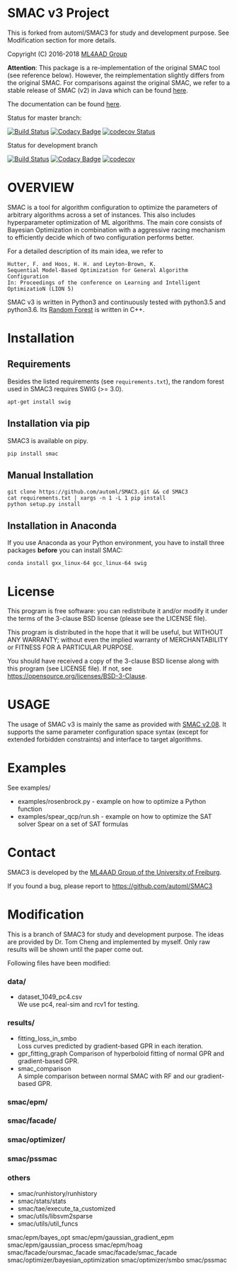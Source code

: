# SMAC v3 Project

This is forked from automl/SMAC3 for study and development purpose. 
See Modification section for more details.

Copyright (C) 2016-2018  [ML4AAD Group](http://www.ml4aad.org/)

__Attention__: This package is a re-implementation of the original SMAC tool
(see reference below).
However, the reimplementation slightly differs from the original SMAC.
For comparisons against the original SMAC, we refer to a stable release of SMAC (v2) in Java
which can be found [here](http://www.cs.ubc.ca/labs/beta/Projects/SMAC/).

The documentation can be found [here](https://automl.github.io/SMAC3/).

Status for master branch:

[![Build Status](https://travis-ci.org/automl/SMAC3.svg?branch=master)](https://travis-ci.org/automl/SMAC3)
[![Codacy Badge](https://api.codacy.com/project/badge/Grade/58f47a4bd25e45c9a4901ebca68118ff?branch=master)](https://www.codacy.com/app/automl/SMAC3?utm_source=github.com&amp;utm_medium=referral&amp;utm_content=automl/SMAC3&amp;utm_campaign=Badge_Grade)
[![codecov Status](https://codecov.io/gh/automl/SMAC3/branch/master/graph/badge.svg)](https://codecov.io/gh/automl/SMAC3)

Status for development branch

[![Build Status](https://travis-ci.org/automl/SMAC3.svg?branch=development)](https://travis-ci.org/automl/SMAC3)
[![Codacy Badge](https://api.codacy.com/project/badge/Grade/58f47a4bd25e45c9a4901ebca68118ff?branch=development)](https://www.codacy.com/app/automl/SMAC3?utm_source=github.com&amp;utm_medium=referral&amp;utm_content=automl/SMAC3&amp;utm_campaign=Badge_Grade)
[![codecov](https://codecov.io/gh/automl/SMAC3/branch/development/graph/badge.svg)](https://codecov.io/gh/automl/SMAC3)

# OVERVIEW

SMAC is a tool for algorithm configuration to optimize the parameters of
arbitrary algorithms across a set of instances. This also includes
hyperparameter optimization of ML algorithms. The main core consists of
Bayesian Optimization in combination with a aggressive racing mechanism to
efficiently decide which of two configuration performs better.

For a detailed description of its main idea,
we refer to

    Hutter, F. and Hoos, H. H. and Leyton-Brown, K.
    Sequential Model-Based Optimization for General Algorithm Configuration
    In: Proceedings of the conference on Learning and Intelligent OptimizatioN (LION 5)


SMAC v3 is written in Python3 and continuously tested with python3.5 and
python3.6. Its [Random Forest](https://github.com/automl/random_forest_run)
is written in C++.

# Installation

## Requirements

Besides the listed requirements (see `requirements.txt`), the random forest
used in SMAC3 requires SWIG (>= 3.0).

```apt-get install swig```


## Installation via pip

SMAC3 is available on pipy.

```pip install smac```

## Manual Installation

```
git clone https://github.com/automl/SMAC3.git && cd SMAC3
cat requirements.txt | xargs -n 1 -L 1 pip install
python setup.py install
```

## Installation in Anaconda

If you use Anaconda as your Python environment, you have to install three
packages **before** you can install SMAC:

```conda install gxx_linux-64 gcc_linux-64 swig```

# License

This program is free software: you can redistribute it and/or modify
it under the terms of the 3-clause BSD license (please see the LICENSE file).

This program is distributed in the hope that it will be useful,
but WITHOUT ANY WARRANTY; without even the implied warranty of
MERCHANTABILITY or FITNESS FOR A PARTICULAR PURPOSE.

You should have received a copy of the 3-clause BSD license
along with this program (see LICENSE file).
If not, see <https://opensource.org/licenses/BSD-3-Clause>.

# USAGE

The usage of SMAC v3 is mainly the same as provided with [SMAC v2.08](http://www.cs.ubc.ca/labs/beta/Projects/SMAC/v2.08.00/manual.pdf).
It supports the same parameter configuration space syntax
(except for extended forbidden constraints) and interface to
target algorithms.

# Examples

See examples/

  * examples/rosenbrock.py - example on how to optimize a Python function
  * examples/spear_qcp/run.sh - example on how to optimize the SAT solver Spear
    on a set of SAT formulas

# Contact

SMAC3 is developed by the [ML4AAD Group of the University of Freiburg](http://www.ml4aad.org/).

If you found a bug, please report to https://github.com/automl/SMAC3

# Modification

This is a branch of SMAC3 for study and development purpose. 
The ideas are provided by Dr. Tom Cheng and implemented by myself.
Only raw results will be shown until the paper come out.

Following files have been modified:

### data/ <br>
* dataset_1049_pc4.csv <br>
We use pc4, real-sim and rcv1 for testing.

### results/
* fitting_loss_in_smbo <br>
Loss curves predicted by gradient-based GPR in each iteration.
* gpr_fitting_graph
Comparison of hyperboloid fitting of normal GPR and gradient-based GPR.
* smac_comparison <br>
A simple comparison between normal SMAC with RF and our gradient-based GPR.

### smac/epm/

### smac/facade/

### smac/optimizer/

### smac/pssmac

### others

* smac/runhistory/runhistory
* smac/stats/stats
* smac/tae/execute_ta_customized
* smac/utils/libsvm2sparse
* smac/utils/util_funcs

smac/epm/bayes_opt
smac/epm/gaussian_gradient_epm
smac/epm/gaussian_process
smac/epm/hoag
smac/facade/oursmac_facade
smac/facade/smac_facade
smac/optimizer/bayesian_optimization
smac/optimizer/smbo
smac/pssmac
